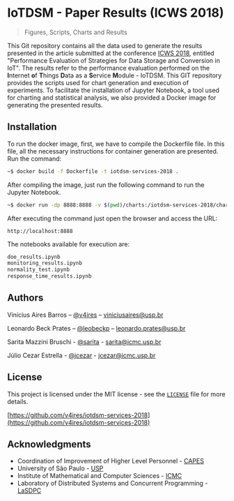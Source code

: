 # IoTDSM - Paper Results (ICWS 2018)

> Figures, Scripts, Charts and Results

This Git repository contains all the data used to generate the results presented in the article submitted at the conference [ICWS 2018](http://conferences.computer.org/icws/2018/), entitled "Performance Evaluation of Strategies for Data Storage and Conversion in IoT". The results refer to the performance evaluation performed on the **I**nternet **o**f **T**hings **D**ata as a **S**ervice **M**odule - IoTDSM. This GIT repository provides the scripts used for chart generation and execution of experiments. To facilitate the installation of Jupyter Notebook, a tool used for charting and statistical analysis, we also provided a Docker image for generating the presented results.

## Installation

To run the docker image, first, we have to compile the Dockerfile file. In this file, all the necessary instructions for container generation are presented. Run the command:

```bash
~$ docker build -f Dockerfile -t iotdsm-services-2018 .
```

After compiling the image, just run the following command to run the Jupyter Notebook.

```bash
~$ docker run -dp 8888:8888 -v $(pwd)/charts:/iotdsm-services-2018/charts iotdsm-services-2018 jupyter notebook --notebook-dir=/iotdsm-services-2018/ --ip='*' --port=8888 --no-browser --allow-root
```

After executing the command just open the browser and access the URL:

```
http://localhost:8888
```

The notebooks available for execution are:

```bash
doe_results.ipynb 
monitoring_results.ipynb
normality_test.ipynb
response_time_results.ipynb
```

## Authors

Vinícius Aires Barros – [@v4ires](https://scholar.google.com/citations?user=HjQRs4YAAAAJ) – viniciusaires@usp.br

Leonardo Beck Prates – [@leobeckp](https://github.com/leobeckp) – leonardo.prates@usp.br

Sarita Mazzini Bruschi - [@sarita](https://saritabruschi.net/) - sarita@icmc.usp.br

Júlio Cezar Estrella - [@jcezar](https://scholar.google.com/citations?user=uDdnClUAAAAJ) - jcezar@icmc.usp.br

## License

This project is licensed under the MIT license - see the [``LICENSE``](LICENSE) file for more details.

[https://github.com/v4ires/iotdsm-services-2018](https://github.com/v4ires/iotdsm-services-2018)

## Acknowledgments

* Coordination of Improvement of Higher Level Personnel - [CAPES](http://www.capes.gov.br/)
* University of São Paulo - [USP](http://usp.br/)
* Institute of Mathematical and Computer Sciences - [ICMC](http://icmc.usp.br/)
* Laboratory of Distributed Systems and Concurrent Programming - [LaSDPC](http://lasdpc.icmc.usp.br/)

